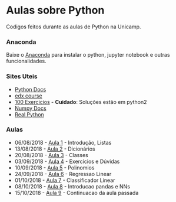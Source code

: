 # Aulas sobre Python

Codigos feitos durante as aulas de Python na Unicamp.

### Anaconda

Baixe o [Anaconda](https://www.anaconda.com/download/) para instalar o python, jupyter notebook e outras funcionalidades. 

### Sites Uteis

* [Python Docs](https://docs.python.org/3/)
* [edx course](https://courses.edx.org/courses/course-v1:UTAx+CSE1309x+2016T1/course/)
* [100 Exercicios](https://github.com/zhiwehu/Python-programming-exercises/blob/master/100%2B%20Python%20challenging%20programming%20exercises.txt) - **Cuidado**: Soluções estão em python2
* [Numpy Docs](https://docs.scipy.org/doc/numpy-1.14.0/index.html)
* [Real Python](https://realpython.com/)

### Aulas

* 06/08/2018 - [Aula 1](https://github.com/israelcamp/AulasPython/tree/master/Aula1) - Introdução, Listas
* 13/08/2018 - [Aula 2](https://github.com/israelcamp/AulasPython/tree/master/Aula2) - Dicionários
* 20/08/2018 - [Aula 3](https://github.com/israelcamp/AulasPython/tree/master/Aula3) - Classes
* 03/09/2018 - [Aula 4](https://github.com/israelcamp/AulasPython/tree/master/Aula4) - Exercícios e Dúvidas
* 10/09/2018 - [Aula 5](https://github.com/israelcamp/AulasPython/tree/master/Aula5) - Polinomios
* 24/09/2018 - [Aula 6](https://github.com/israelcamp/AulasPython/tree/master/Aula6) - Regressao Linear
* 01/10/2018 - [Aula 7](https://github.com/israelcamp/AulasPython/tree/master/Aula7) - Classificador Linear
* 08/10/2018 - [Aula 8](https://github.com/israelcamp/AulasPython/tree/master/Aula8) - Introducao pandas e NNs
* 15/10/2018 - [Aula 9](https://github.com/israelcamp/AulasPython/tree/master/Aula9) - Continuacao da aula passada
